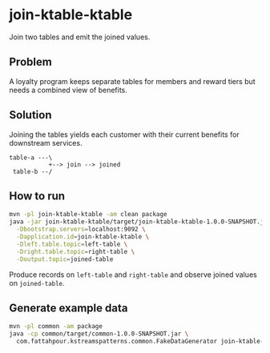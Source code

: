 # join-ktable-ktable

Join two tables and emit the joined values.

## Problem
A loyalty program keeps separate tables for members and reward tiers but needs a combined
view of benefits.

## Solution
Joining the tables yields each customer with their current benefits for downstream
services.

```
table-a ---\
           +--> join --> joined
 table-b --/
```

## How to run

```bash
mvn -pl join-ktable-ktable -am clean package
java -jar join-ktable-ktable/target/join-ktable-ktable-1.0.0-SNAPSHOT.jar \
  -Dbootstrap.servers=localhost:9092 \
  -Dapplication.id=join-ktable-ktable \
  -Dleft.table.topic=left-table \
  -Dright.table.topic=right-table \
  -Doutput.topic=joined-table
```

Produce records on `left-table` and `right-table` and observe joined values on `joined-table`.

## Generate example data

```bash
mvn -pl common -am package
java -cp common/target/common-1.0.0-SNAPSHOT.jar \
  com.fattahpour.kstreamspatterns.common.FakeDataGenerator join-ktable-ktable
```
